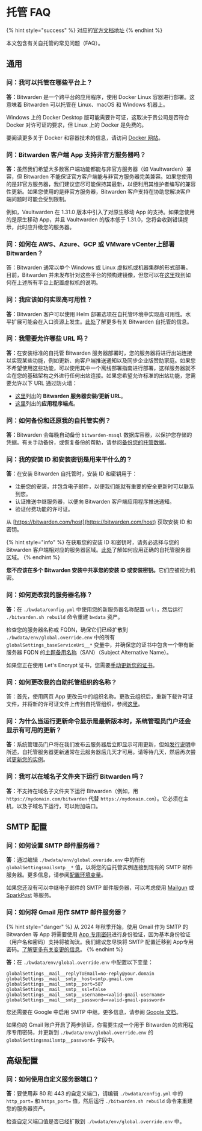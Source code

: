 # 托管 FAQ

{% hint style="success" %}
对应的[官方文档地址](https://bitwarden.com/help/article/hosting-faqs/)
{% endhint %}

本文包含有关自托管的常见问题（FAQ）。

## 通用 <a href="#general" id="general"></a>

### 问：我可以托管在哪些平台上？ <a href="#q-what-platforms-can-i-host-on" id="q-what-platforms-can-i-host-on"></a>

**答：**&#x42;itwarden 是一个跨平台的应用程序，使用 Docker Linux 容器进行部署。这意味着 Bitwarden 可以托管在 Linux、macOS 和 Windows 机器上。

Windows 上的 Docker Desktop 版可能需要许可证，这取决于贵公司是否符合 Docker 对许可证的要求，但 Linux 上的 Docker 是免费的。

要阅读更多关于 Docker 和容器技术的信息，请访问 [Docker 网站](https://www.docker.com/why-docker)。

### 问：Bitwarden 客户端 App 支持非官方服务器吗？ <a href="#q-do-bitwarden-client-apps-support-non-official-servers" id="q-do-bitwarden-client-apps-support-non-official-servers"></a>

**答：**&#x867D;然我们希望大多数客户端功能都能与非官方服务器（如 Vaultwarden）兼容，但 Bitwarden 不能保证官方客户端能与非官方服务器完美兼容。如果您使用的是非官方服务器，我们建议您尽可能保持其最新，以便利用其维护者编写的兼容性更新。如果您使用的是非官方服务器，Bitwarden 客户支持在协助您解决客户端问题时可能会受到限制。

例如，Vaultwarden 在 1.31.0 版本中引入了对原生移动 App 的支持。如果您使用的是原生移动 App，并且 Vaultwarden 的版本低于 1.31.0，您将会收到错误提示，此时应升级您的服务器。

### 问：如何在 AWS、Azure、GCP 或 VMware vCenter上部署 Bitwarden？ <a href="#q-how-do-i-deploy-bitwarden-on-aws-azure-gcp-or-vmware-vcenter" id="q-how-do-i-deploy-bitwarden-on-aws-azure-gcp-or-vmware-vcenter"></a>

答：Bitwarden 通常以单个 Windows 或 Linux 虚拟机或机器集群的形式部署。目前，Bitwarden 并未发布针对这些平台的预构建镜像，但您可以在[这里](self-host-an-organization.md)找到如何在上述所有平台上配置虚拟机的说明。

### 问：我应该如何实现高可用性？ <a href="#q-how-should-i-achieve-high-availability" id="q-how-should-i-achieve-high-availability"></a>

**答：**&#x42;itwarden 客户可以使用 Helm 部署选项在自托管环境中实现高可用性。水平扩展可能会在入口资源上发生。[此处](install-and-deploy-guides/helm/self-host-with-helm.md)了解更多有关 Bitwarden 自托管的信息。

### 问：我需要允许哪些 URL 吗？ <a href="#q-do-i-need-to-allow-any-urls" id="q-do-i-need-to-allow-any-urls"></a>

**答：**&#x5728;安装标准的自托管 Bitwarden 服务器部署时，您的服务器将进行出站连接以实现某些功能，例如更新、向客户端推送通知以及同步企业版赞助家庭。如果您不希望使用这些功能，可以使用其中一个离线部署指南进行部署，这样服务器就不会在您的基础架构之外进行任何出站连接。如果您希望允许标准的出站功能，您需要允许以下 URL 通过防火墙：

* [这里](../security/bitwarden-addresses-and-repositories.md#bitwarden-applications)列出的 **Bitwarden 服务器安装/更新 URL**。
* [这里](../security/bitwarden-addresses-and-repositories.md#application-endpoints)列出的**应用程序端点**。

### 问：如何备份和还原我的自托管实例？ <a href="#q-how-do-i-backup-and-restore-my-self-hosted-instance" id="q-how-do-i-backup-and-restore-my-self-hosted-instance"></a>

**答：**&#x42;itwarden 会每晚自动备份 `bitwarden-mssql` 数据库容器，以保护您存储的凭据。有关手动备份，或恢复备份的帮助，请参阅[备份您的托管数据](backup-your-hosted-data.md)。

### 问：我的安装 ID 和安装密钥是用来干什么的？ <a href="#q-what-are-my-installation-id-and-installation-key-used-for" id="q-what-are-my-installation-id-and-installation-key-used-for"></a>

**答：**&#x5728;安装 Bitwarden 自托管时，安装 ID 和密钥用于：

* 注册您的安装，并包含电子邮件，以便我们能就有重要的安全更新时可以联系到您。&#x20;
* 认证推送中继服务器，以便向 Bitwarden 客户端应用程序推送通知。&#x20;
* 验证付费功能的许可证。&#x20;

从 [https://bitwarden.com/host](https://bitwarden.com/host) 获取安装 ID 和密钥。

{% hint style="info" %}
在获取您的安装 ID 和密钥时，请务必选择与您的 Bitwarden 客户端相对应的服务器区域。[此处](../security/server-geographies.md#connect-your-self-hosted-server)了解如何应用正确的自托管服务器区域。
{% endhint %}

**您不应该在多个 Bitwarden 安装中共享您的安装 ID 或安装密钥。**&#x5B83;们应被视为机密。

### 问：如何更改我的服务器名称？ <a href="#q-how-do-i-change-the-name-of-my-server" id="q-how-do-i-change-the-name-of-my-server"></a>

**答：**&#x5728; `./bwdata/config.yml` 中使用您的新服务器名称配置 `url:`，然后运行 `./bitwarden.sh rebuild` 命令重建 `bwdata` 资产。

检查您的服务器名称或 FQDN，确保它们已经扩散到 `./bwdata/env/global.override.env` 中的所有 `globalSettings_baseServiceUri__*` 变量中，并确保您的证书中包含一个带有新服务器 FQDN 的[主题备用名称](https://zh.wikipedia.org/wiki/%E4%B8%BB%E9%A2%98%E5%A4%87%E7%94%A8%E5%90%8D%E7%A7%B0)（SAN）（Subject Alternative Name）。

如果您正在使用 Let's Encrypt 证书，您需要[手动更新您的证书](certificate-options.md#manually-update-a-lets-encrypt-certificate)。

### 问：如何更改我的自助托管组织的名称？ <a href="#q-how-do-i-change-the-name-of-my-self-hosted-organization" id="q-how-do-i-change-the-name-of-my-self-hosted-organization"></a>

答：首先，使用网页 App 更改云中的组织名称。更改云组织后，重新下载许可证文件，并将新的许可证文件上传到自托管组织，参阅[这里](licensing-for-paid-features.md#organization-license)。

### 问：为什么当运行更新命令显示是最新版本时，系统管理员门户还会显示有可用的更新？ <a href="#q-why-does-the-admin-portal-show-an-update-available-when-update-and-updateself-show-im-on-the-lates" id="q-why-does-the-admin-portal-show-an-update-available-when-update-and-updateself-show-im-on-the-lates"></a>

**答：**&#x7CFB;统管理员门户将在我们发布云服务器后立即显示可用更新，但如[发行说明](../release-notes.md)中所述，自托管服务器更新通常在云服务器后几天才可用。请等待几天，然后再次尝试[更新您的实例](update-your-instance.md)。

### 问：我可以在域名子文件夹下运行 Bitwarden 吗？ <a href="#q-can-i-run-bitwarden-under-a-domain-subfolder" id="q-can-i-run-bitwarden-under-a-domain-subfolder"></a>

**答：**&#x4E0D;支持在域名子文件夹下运行 Bitwarden（例如，用 `https://mydomain.com/bitwarden` 代替 `https://mydomain.com`）。它必须在主机，以及子域名下运行，可以附加端口。

## SMTP 配置 <a href="#smtp-configuration" id="smtp-configuration"></a>

### 问：如何设置 SMTP 邮件服务器？ <a href="#q-how-do-i-set-up-an-smtp-mail-server" id="q-how-do-i-set-up-an-smtp-mail-server"></a>

**答：**&#x901A;过编辑 `./bwdata/env/global.overide.env` 中的所有 `globalSettingsmailsmtp__*` 值，以将您的自托管实例连接到现有的 SMTP 邮件服务器。更多信息，请参阅[配置环境变量](configure-environment-variables.md)。

如果您还没有可以中继电子邮件的 SMTP 邮件服务器，可以考虑使用 [Mailgun](https://www.mailgun.com/) 或 [SparkPost](https://www.sparkpost.com/) 等服务。

### 问：如何将 Gmail 用作 SMTP 邮件服务器？ <a href="#q-how-do-i-use-gmail-as-an-smtp-mail-server" id="q-how-do-i-use-gmail-as-an-smtp-mail-server"></a>

{% hint style="danger" %}
从 2024 年秋季开始，使用 Gmail 作为 SMTP 的 Bitwarden 等 App 将需要使用 [App 专用密码](https://support.google.com/mail/answer/185833?hl=zh-Hans)进行身份验证，因为基本身份验证（用户名和密码）支持将被淘汰。我们建议您尽快将 SMTP 配置迁移到 App专用 密码。[了解更多有关变更的信息](https://support.google.com/a/answer/14114704?hl=zh-Hans)。
{% endhint %}

**答：**&#x5728; `./bwdata/env/global.override.env` 中配置以下变量：

```systemd
globalSettings__mail__replyToEmail=no-reply@your.domain
globalSettings__mail__smtp__host=smtp.gmail.com
globalSettings__mail__smtp__port=587
globalSettings__mail__smtp__ssl=false
globalSettings__mail__smtp__username=<valid-gmail-username>
globalSettings__mail__smtp__password=<valid-gmail-password>
```

您还需要在 Google 中启用 SMTP 中继。更多信息，请参阅 [Google 文档](https://support.google.com/a/answer/176600?hl=zh-Hans)。

如果你的 Gmail 账户开启了两步验证，你需要生成一个用于 Bitwarden 的应用程序专用密码，并更新到 `./bwdata/env/global.override.env` 的 `globalSettingsmailsmtp__password=` 字段中。

## 高级配置 <a href="#advanced-configuration" id="advanced-configuration"></a>

### 问：如何使用自定义服务器端口？ <a href="#how-do-i-use-custom-server-ports" id="how-do-i-use-custom-server-ports"></a>

**答：**&#x8981;使用非 80 和 443 的自定义端口，请编辑 `./bwdata/config.yml` 中的 `http_port=` 和 `https_port=` 值，然后运行 `./bitwarden.sh rebuild` 命令来重建您的服务器资产。

检查自定义端口值是否已经扩散到 `./bwdata/env/global.override.env` 中。
